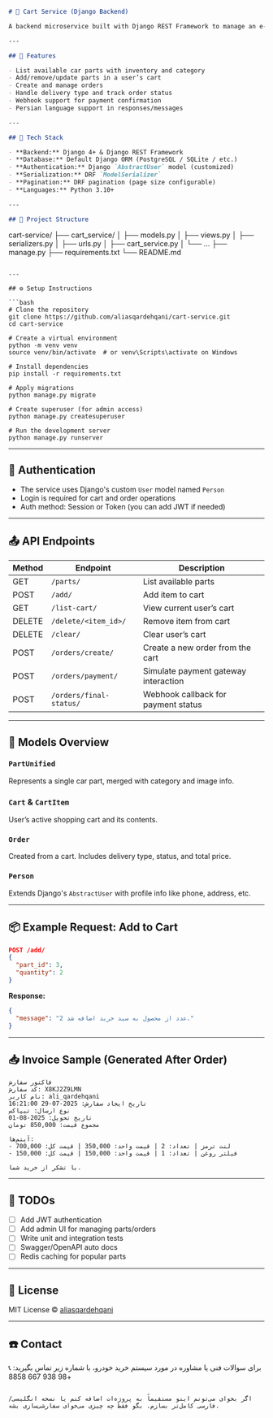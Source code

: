 
```markdown
# 🛒 Cart Service (Django Backend)

A backend microservice built with Django REST Framework to manage an e-commerce cart and order system for auto parts. This service supports part listing, adding/removing items to a cart, placing orders, and managing delivery and payment statuses.

---

## 🚀 Features

- List available car parts with inventory and category
- Add/remove/update parts in a user’s cart
- Create and manage orders
- Handle delivery type and track order status
- Webhook support for payment confirmation
- Persian language support in responses/messages

---

## 🧰 Tech Stack

- **Backend:** Django 4+ & Django REST Framework  
- **Database:** Default Django ORM (PostgreSQL / SQLite / etc.)  
- **Authentication:** Django `AbstractUser` model (customized)  
- **Serialization:** DRF `ModelSerializer`  
- **Pagination:** DRF pagination (page size configurable)  
- **Languages:** Python 3.10+

---

## 🧱 Project Structure

```

cart-service/
├── cart\_service/
│   ├── models.py
│   ├── views.py
│   ├── serializers.py
│   ├── urls.py
│   ├── cart\_service.py
│   └── ...
├── manage.py
├── requirements.txt
└── README.md

````

---

## ⚙️ Setup Instructions

```bash
# Clone the repository
git clone https://github.com/aliasqardehqani/cart-service.git
cd cart-service

# Create a virtual environment
python -m venv venv
source venv/bin/activate  # or venv\Scripts\activate on Windows

# Install dependencies
pip install -r requirements.txt

# Apply migrations
python manage.py migrate

# Create superuser (for admin access)
python manage.py createsuperuser

# Run the development server
python manage.py runserver
````

---

## 🔐 Authentication

* The service uses Django's custom `User` model named `Person`
* Login is required for cart and order operations
* Auth method: Session or Token (you can add JWT if needed)

---

## 📤 API Endpoints

| Method | Endpoint                | Description                          |
| ------ | ----------------------- | ------------------------------------ |
| GET    | `/parts/`               | List available parts                 |
| POST   | `/add/`                 | Add item to cart                     |
| GET    | `/list-cart/`           | View current user’s cart             |
| DELETE | `/delete/<item_id>/`    | Remove item from cart                |
| DELETE | `/clear/`               | Clear user’s cart                    |
| POST   | `/orders/create/`       | Create a new order from the cart     |
| POST   | `/orders/payment/`      | Simulate payment gateway interaction |
| POST   | `/orders/final-status/` | Webhook callback for payment status  |

---

## 📄 Models Overview

### `PartUnified`

Represents a single car part, merged with category and image info.

### `Cart` & `CartItem`

User’s active shopping cart and its contents.

### `Order`

Created from a cart. Includes delivery type, status, and total price.

### `Person`

Extends Django's `AbstractUser` with profile info like phone, address, etc.

---

## 📦 Example Request: Add to Cart

```json
POST /add/
{
  "part_id": 3,
  "quantity": 2
}
```

**Response:**

```json
{
  "message": "2 عدد از محصول به سبد خرید اضافه شد."
}
```

---

## 📥 Invoice Sample (Generated After Order)

```
فاکتور سفارش       
کد سفارش: X8KJ2Z9LMN
نام کاربر: ali_qardehqani
تاریخ ایجاد سفارش: 2025-07-29 16:21:00
نوع ارسال: تیپاکس
تاریخ تحویل: 2025-08-01
مجموع قیمت: 850,000 تومان

آیتم‌ها:
- لنت ترمز | تعداد: 2 | قیمت واحد: 350,000 | قیمت کل: 700,000
- فیلتر روغن | تعداد: 1 | قیمت واحد: 150,000 | قیمت کل: 150,000

با تشکر از خرید شما.
```


---

## 📌 TODOs

* [ ] Add JWT authentication
* [ ] Add admin UI for managing parts/orders
* [ ] Write unit and integration tests
* [ ] Swagger/OpenAPI auto docs
* [ ] Redis caching for popular parts

---

## 📄 License

MIT License © [aliasqardehqani](https://github.com/aliasqardehqani)

---

## ☎️ Contact

برای سوالات فنی یا مشاوره در مورد سیستم خرید خودرو، با شماره زیر تماس بگیرید:
📞 +98 938 667 8858

```

اگر بخوای می‌تونم اینو مستقیماً به پروژه‌ات اضافه کنم یا نسخه انگلیسی/فارسی کامل‌تر بسازم. بگو فقط چه چیزی می‌خوای سفارشی‌سازی بشه.
```
